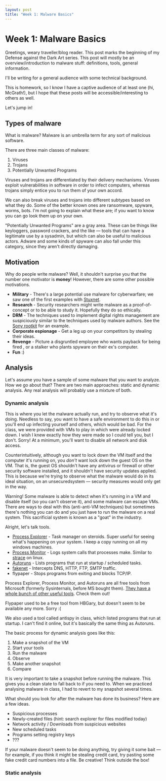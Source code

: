 ```yaml
---
layout: post
title: "Week 1: Malware Basics"
---
```


Week 1: Malware Basics
======================

Greetings, weary traveller/blog reader. 
This post marks the beginning of my Defense against the Dark Art series.
This post will mostly be an overview/introduction to malware stuff:
definitions, tools, general information.

I'll be writing for a general audience with some technical background.

This is homework, so I know I have a captive audience of at least one (hi, McGrath!), but I hope that these posts will be accessible/interesting to others as well.

Let's jump in!

Types of malware
----------

What is malware? Malware is an umbrella term for any sort of malicious software.

There are three main classes of malware:

1. Viruses
2. Trojans
3. Potentially Unwanted Programs

Viruses and trojans are differentiated by their delivery mechanisms.
Viruses exploit vulnerabilities in software in order to infect computers,
whereas trojans simply entice you to run them of your own accord.

We can also break viruses and trojans into different subtypes based on what they do.
Some of the better known ones are ransomware, spyware, worms, bots.
I'm not going to explain what these are; if you want to know you can go look them up on your own.

"Potentially Unwanted Programs" are a gray area.
These can be things like keyloggers, password crackers, and the like —
tools that can have a legitimate use by a sysadmin, but which can also be useful to malicious actors.
Adware and some kinds of spyware can also  fall under this category,
since they aren't directly damaging.


Motivation
---------

Why do people write malware?
Well, it shouldn't surprise you that the number one motivator is **money**!
However, there are some other possible motivations.

* **Military** - There's a large potential use malware for cyberwarfare; we saw one of the first examples with [Stuxnet][].
* **Research** - Security researchers might write malware as a proof-of-concept or to be able to study it. Hopefully they do so ethically.
* **DRM** - The techniques used to implement digital rights management are suspiciously similar to the techniques used by malware authors. See the [Sony rootkit][] for an example.
* **Corporate espionage** - Get a leg up on your competitors by stealing their ideas.
* **Revenge** - Picture a disgruntled employee who wants payback for being fired , or a stalker who plants spyware on their ex's computer.
* **Fun** :)

[Stuxnet]: https://en.wikipedia.org/wiki/Stuxnet 
[Sony rootkit]: https://en.wikipedia.org/wiki/Sony_BMG_copy_protection_rootkit_scandal


Analysis
-----

Let's assume you have a sample of some malware that you want to analyze.
How we go about that? There are two main approaches: static and dynamic analysis.
Any real analysis will probably use a mixture of both.

### Dynamic analysis


This is where you let the malware actually run, and try to observe what it's doing.
Needless to say, you want to have a safe environment to do this in or you'll end up infecting yourself and others, which would be bad.
For the class, we were provided with VMs to play in which were already locked down.
I wish I knew exactly how they were made so I could tell you, but I don't. Sorry!
At a minimum, you'll want to disable all network and disk access.

Counterintuitively, although you want to lock down the VM itself
and the computer it's running on,
you *don't* want lock down the guest OS on the VM. 
That is, the guest OS shouldn't have any antivirus or firewall or other security software installed,
and it shouldn't have security updates applied.
This is because we're trying to observe what the malware would do in its ideal situation, on an unsecuredsystem —
security measures would only get in the way.

Warning! Some malware is able to detect when it's running in a VM and disable itself (so you can't observe it), and some malware can escape VMs. There are ways to deal with this (anti-anti-VM techniques) but sometimes there's nothing you can do and you just have to run the malware on a real system. This sacrificial system is known as a "goat" in the industry.

Alright, let's talk tools. 

* [Process Explorer][] - Task manager on steroids. Super useful for seeing what's happening on your system. I keep a copy running on all my windows machines.
* [Process Monitor][] - Logs system calls that processes make. Similar to [strace][] on linux.
* [Autoruns][] - Lists programs that run at startup / scheduled tasks.
* [fakenet][] - Intercepts DNS, HTTP, FTP, SMTP traffic.
* flypaper - Stops programs from exiting and blocks TCP/IP.

Process Explorer, Process Monitor, and Autoruns are all free tools from Microsoft
(formerly Sysinternals, before MS bought them).
[They have a whole bunch of other useful tools][sysinternals]. Check them out!

Flypaper used to be a free tool from HBGary, but doesn't seem to be available any more. Sorry :(

We also used a tool called antispy in class, which listed programs that run at startup.
I can't find it online, but it's basically the same thing as Autoruns.

[Process Explorer]:  https://docs.microsoft.com/en-us/sysinternals/downloads/process-explorer
[Process Monitor]: https://docs.microsoft.com/en-us/sysinternals/downloads/procmon
[fakenet]: https://practicalmalwareanalysis.com/fakenet/
[Autoruns]: https://docs.microsoft.com/en-us/sysinternals/downloads/autoruns
[sysinternals]: https://docs.microsoft.com/en-us/sysinternals/
[strace]: https://linux.die.net/man/1/strace

The basic process for dynamic analysis goes like this:

1. Make a snapshot of the VM
2. Start your tools
3. Run the malware
4. Observe
5. Make another snapshot
6. Compare

It is very important to take a snapshot before running the malware.
This gives you a clean state to fall back to if you need to.
When we practiced analysing malware in class, I had to revert to my snapshot several times.

What should you look for after the malware has done its business? Here are a few ideas.

* Suspicious processes
* Newly-created files (hint: search explorer for files modified today)
* Network activity / Downloads from suspicious websites
* New scheduled tasks
* Programs setting registry keys
* ???

If your malware doesn't seem to be doing anything, try giving it some bait —
for example, if you think it might be stealing credit card, try pasting some fake credit card numbers into a file.
Be creative! Think outside the box! 


### Static analysis



<!--
static analysis tools:
    IDA pro, version 5 is free
    something proprietary (hiew)
    mcafee fileinsight
        https://www.mcafee.com/us/downloads/free-tools/fileinsight.aspx
    PE Studio

packer: compresses code
    UPX
    mcafee has a generic sandbox for decompressing/decrypting code

-->
